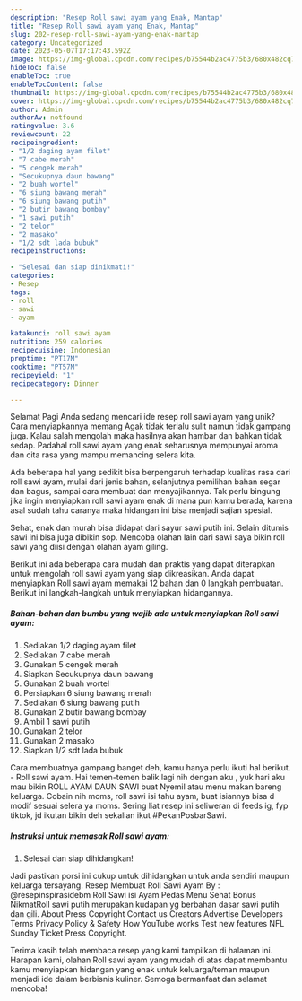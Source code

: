 ```yaml
---
description: "Resep Roll sawi ayam yang Enak, Mantap"
title: "Resep Roll sawi ayam yang Enak, Mantap"
slug: 202-resep-roll-sawi-ayam-yang-enak-mantap
category: Uncategorized
date: 2023-05-07T17:17:43.592Z
image: https://img-global.cpcdn.com/recipes/b75544b2ac4775b3/680x482cq70/roll-sawi-ayam-foto-resep-utama.jpg
hideToc: false
enableToc: true
enableTocContent: false
thumbnail: https://img-global.cpcdn.com/recipes/b75544b2ac4775b3/680x482cq70/roll-sawi-ayam-foto-resep-utama.jpg
cover: https://img-global.cpcdn.com/recipes/b75544b2ac4775b3/680x482cq70/roll-sawi-ayam-foto-resep-utama.jpg
author: Admin
authorAv: notfound
ratingvalue: 3.6
reviewcount: 22
recipeingredient:
- "1/2 daging ayam filet"
- "7 cabe merah"
- "5 cengek merah"
- "Secukupnya daun bawang"
- "2 buah wortel"
- "6 siung bawang merah"
- "6 siung bawang putih"
- "2 butir bawang bombay"
- "1 sawi putih"
- "2 telor"
- "2 masako"
- "1/2 sdt lada bubuk"
recipeinstructions:

- "Selesai dan siap dinikmati!"
categories:
- Resep
tags:
- roll
- sawi
- ayam

katakunci: roll sawi ayam 
nutrition: 259 calories
recipecuisine: Indonesian
preptime: "PT17M"
cooktime: "PT57M"
recipeyield: "1"
recipecategory: Dinner

---
```



Selamat Pagi Anda sedang mencari ide resep roll sawi ayam yang unik? Cara menyiapkannya memang Agak tidak terlalu sulit namun tidak gampang juga. Kalau salah mengolah maka hasilnya akan hambar dan bahkan tidak sedap. Padahal roll sawi ayam yang enak seharusnya mempunyai aroma dan cita rasa yang mampu memancing selera kita.


Ada beberapa hal yang sedikit bisa berpengaruh terhadap kualitas rasa dari roll sawi ayam, mulai dari jenis bahan, selanjutnya pemilihan bahan segar dan bagus, sampai cara membuat dan menyajikannya. Tak perlu bingung jika ingin menyiapkan roll sawi ayam enak di mana pun kamu berada, karena asal sudah tahu caranya maka hidangan ini bisa menjadi sajian spesial.

Sehat, enak dan murah bisa didapat dari sayur sawi putih ini. Selain ditumis sawi ini bisa juga dibikin sop. Mencoba olahan lain dari sawi saya bikin roll sawi yang diisi dengan olahan ayam giling.


Berikut ini ada beberapa cara mudah dan praktis yang dapat diterapkan untuk mengolah roll sawi ayam yang siap dikreasikan. Anda dapat menyiapkan Roll sawi ayam memakai 12 bahan dan 0 langkah pembuatan. Berikut ini langkah-langkah untuk menyiapkan hidangannya.

<!--inarticleads1-->

##### Bahan-bahan dan bumbu yang wajib ada untuk menyiapkan Roll sawi ayam:

1. Sediakan 1/2 daging ayam filet
1. Sediakan 7 cabe merah
1. Gunakan 5 cengek merah
1. Siapkan Secukupnya daun bawang
1. Gunakan 2 buah wortel
1. Persiapkan 6 siung bawang merah
1. Sediakan 6 siung bawang putih
1. Gunakan 2 butir bawang bombay
1. Ambil 1 sawi putih
1. Gunakan 2 telor
1. Gunakan 2 masako
1. Siapkan 1/2 sdt lada bubuk


Cara membuatnya gampang banget deh, kamu hanya perlu ikuti hal berikut. - Roll sawi ayam. Hai temen-temen balik lagi nih dengan aku , yuk hari aku mau bikin ROLL AYAM DAUN SAWI buat Nyemil atau menu makan bareng keluarga. Cobain nih moms, roll sawi isi tahu ayam, buat isiannya bisa d modif sesuai selera ya moms. Sering liat resep ini seliweran di feeds ig, fyp tiktok, jd ikutan bikin deh sekalian ikut #PekanPosbarSawi. 

<!--inarticleads2-->

##### Instruksi untuk memasak Roll sawi ayam:


1. Selesai dan siap dihidangkan!

Jadi pastikan porsi ini cukup untuk dihidangkan untuk anda sendiri maupun keluarga tersayang. Resep Membuat Roll Sawi Ayam By : @resepinspirasidebm Roll Sawi isi Ayam Pedas Menu Sehat Bonus NikmatRoll sawi putih merupakan kudapan yg berbahan dasar sawi putih dan gili. About Press Copyright Contact us Creators Advertise Developers Terms Privacy Policy &amp; Safety How YouTube works Test new features NFL Sunday Ticket Press Copyright. 

Terima kasih telah membaca resep yang kami tampilkan di halaman ini. Harapan kami, olahan Roll sawi ayam yang mudah di atas dapat membantu kamu menyiapkan hidangan yang enak untuk keluarga/teman maupun menjadi ide dalam berbisnis kuliner. Semoga bermanfaat dan selamat mencoba!
